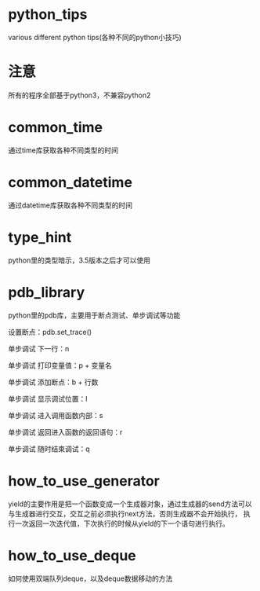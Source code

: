 # python_tips
various different python tips(各种不同的python小技巧)

# 注意
所有的程序全部基于python3，不兼容python2

# common_time
通过time库获取各种不同类型的时间

# common_datetime
通过datetime库获取各种不同类型的时间

# type_hint
python里的类型暗示，3.5版本之后才可以使用

# pdb_library
python里的pdb库，主要用于断点测试、单步调试等功能

设置断点：pdb.set_trace()

单步调试 下一行：n

单步调试 打印变量值：p + 变量名

单步调试 添加断点：b + 行数

单步调试 显示调试位置：l

单步调试 进入调用函数内部：s

单步调试 返回进入函数的返回语句：r

单步调试 随时结束调试：q

# how_to_use_generator

yield的主要作用是把一个函数变成一个生成器对象，通过生成器的send方法可以与生成器进行交互，交互之前必须执行next方法，否则生成器不会开始执行，
执行一次返回一次迭代值，下次执行的时候从yield的下一个语句进行执行。

# how_to_use_deque

如何使用双端队列deque，以及deque数据移动的方法
